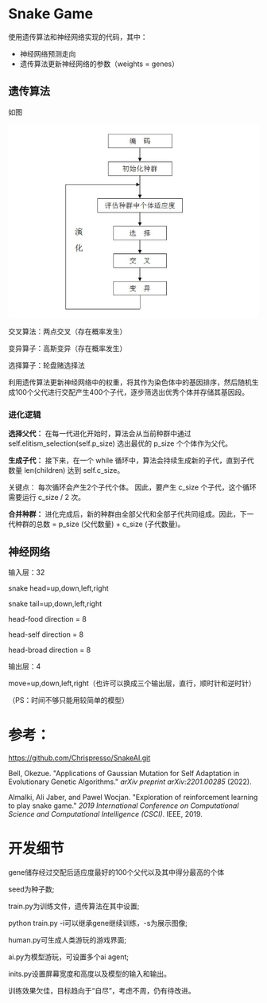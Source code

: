 # Snake Game

使用遗传算法和神经网络实现的代码，其中：

* 神经网络预测走向
* 遗传算法更新神经网络的参数（weights = genes）

## 遗传算法

如图

![10386940f6a0d1d8226405fa.webp](citation/10386940-f6a0d1d8226405fa.webp)



交叉算法：两点交叉（存在概率发生）

变异算子：高斯变异（存在概率发生）

选择算子：轮盘赌选择法

利用遗传算法更新神经网络中的权重，将其作为染色体中的基因排序，然后随机生成100个父代进行交配产生400个子代，逐步筛选出优秀个体并存储其基因段。

### **进化逻辑**

**选择父代：** 在每一代进化开始时，算法会从当前种群中通过 self.elitism_selection(self.p_size) 选出最优的 p_size 个个体作为父代。

**生成子代：** 接下来，在一个 while 循环中，算法会持续生成新的子代，直到子代数量 len(children) 达到 self.c_size。

关键点： 每次循环会产生2个子代个体。
因此，要产生 c_size 个子代，这个循环需要运行 c_size / 2 次。

**合并种群：** 进化完成后，新的种群由全部父代和全部子代共同组成。因此，下一代种群的总数 = p_size (父代数量) + c_size (子代数量)。

## 神经网络

输入层：32

snake head=up,down,left,right

snake tail=up,down,left,right

head-food direction = 8

head-self direction = 8

head-broad direction = 8

输出层：4

move=up,down,left,right（也许可以换成三个输出层，直行，顺时针和逆时针）

（PS：时间不够只能用较简单的模型）


# 参考：

https://github.com/Chrispresso/SnakeAI.git

Bell, Okezue. "Applications of Gaussian Mutation for Self Adaptation in Evolutionary Genetic Algorithms." *arXiv preprint arXiv:2201.00285* (2022).

Almalki, Ali Jaber, and Pawel Wocjan. "Exploration of reinforcement learning to play snake game." *2019 International Conference on Computational Science and Computational Intelligence (CSCI)*. IEEE, 2019.


# 开发细节

gene储存经过交配后适应度最好的100个父代以及其中得分最高的个体

seed为种子数;

train.py为训练文件，遗传算法在其中设置;

python train.py -i可以继承gene继续训练，-s为展示图像;

human.py可生成人类游玩的游戏界面;

ai.py为模型游玩，可设置多个ai agent;

inits.py设置屏幕宽度和高度以及模型的输入和输出。

训练效果欠佳，目标趋向于“自尽”，考虑不周，仍有待改进。
